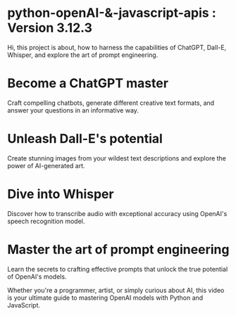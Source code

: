 # python-openAI-&-javascript-apis : Version 3.12.3
Hi, this project is about, how to harness the capabilities of ChatGPT, Dall-E, Whisper, and explore the art of prompt engineering.

# Become a ChatGPT master
Craft compelling chatbots, generate different creative text formats, and answer your questions in an informative way.

# Unleash Dall-E's potential
Create stunning images from your wildest text descriptions and explore the power of AI-generated art.

# Dive into Whisper
Discover how to transcribe audio with exceptional accuracy using OpenAI's speech recognition model.

# Master the art of prompt engineering
Learn the secrets to crafting effective prompts that unlock the true potential of OpenAI's models.

Whether you're a programmer, artist, or simply curious about AI, this video is your ultimate guide to mastering OpenAI models with Python and JavaScript.
